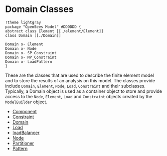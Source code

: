 # Domain Classes

```plantuml
!theme lightgray
package "OpenSees Model" #DDDDDD {
abstract class Element [[./element/Element]]
class Domain [[./Domain]]

Domain o- Element 
Domain o- Node 
Domain o- SP_Constraint 
Domain o- MP_Constraint 
Domain o- LoadPattern
}
```

These are the classes that are used to describe the finite element model
and to store the results of an analysis on this model. The classes
provide include `Domain`, `Element`, `Node`, `Load`, `Constraint` and their
subclasses. Typically, a Domain object is used as a container object to
store and provide access to the `Node`, `Element`, `Load` and `Constraint`
objects created by the `ModelBuilder` object.


- [Component   ](component/DomainComponent)
- [Constraint  ](Constraints)
- [Domain      ](Domain)
- [Load        ](Load)
- [loadBalancer](loadBalancer)
- [Node        ](Node)
- [Partitioner ](Partitioner)
- [Pattern     ](Pattern)


